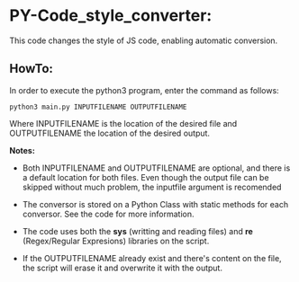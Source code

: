 # PY-Code_style_converter:

This code changes the style of JS code, enabling automatic conversion.

## HowTo:
In order to execute the python3 program, enter the command as follows:

    python3 main.py INPUTFILENAME OUTPUTFILENAME

Where INPUTFILENAME is the location of the desired file and OUTPUTFILENAME the location of the desired output.

**Notes:**
- Both INPUTFILENAME and OUTPUTFILENAME are optional, and there is a default location for both files. Even though the output file can be skipped without much problem, the inputfile argument is recomended

- The conversor is stored on a Python Class with static methods for each conversor. See the code for more information.

- The code uses both the **sys** (writting and reading files) and **re** (Regex/Regular Expresions) libraries on the script.

- If the OUTPUTFILENAME already exist and there's content on the file, the script will erase it and overwrite it with the output.
